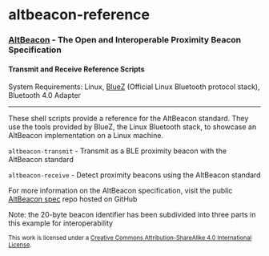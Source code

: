 altbeacon-reference
===================

### [AltBeacon](http://altbeacon.org/) - The Open and Interoperable Proximity Beacon Specification


#### Transmit and Receive Reference Scripts

System Requirements: Linux, [BlueZ](http://www.bluez.org/) (Official Linux Bluetooth protocol stack), Bluetooth 4.0 Adapter

***

These shell scripts provide a reference for the AltBeacon standard.  They use the tools provided by BlueZ, the Linux Bluetooth stack, to showcase an AltBeacon implementation on a Linux machine.

`altbeacon-transmit` - Transmit as a BLE proximity beacon with the AltBeacon standard

`altbeacon-receive`  - Detect proximity beacons using the AltBeacon standard

For more information on the AltBeacon specification, visit the public [AltBeacon spec](https://github.com/AltBeacon/spec) repo hosted on GitHub

Note: the 20-byte beacon identifier has been subdivided into three parts in this example for interoperability





<sup>This work is licensed under a [Creative Commons Attribution-ShareAlike 4.0 International License](http://creativecommons.org/licenses/by-sa/4.0/).</sup>




